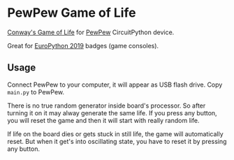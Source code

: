 # PewPew Game of Life

[Conway's Game of Life](https://en.wikipedia.org/wiki/Conway%27s_Game_of_Life) for [PewPew](https://hackaday.io/project/159733-pewpew-standalone) CircuitPython device.

Great for [EuroPython 2019](https://ep2019.europython.eu/events/pewpew-workshops/) badges (game consoles).

## Usage

Connect PewPew to your computer, it will appear as USB flash drive. Copy `main.py` to PewPew.

There is no true random generator inside board's processor. So after turning it on it may alway generate the same life. If you press any button, you will reset the game and then it will start with really random life.

If life on the board dies or gets stuck in still life, the game will automatically reset. But when it get's into oscillating state, you have to reset it by pressing any button.
